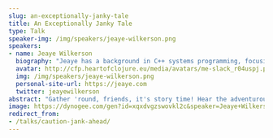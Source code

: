 ```yaml
---
slug: an-exceptionally-janky-tale
title: An Exceptionally Janky Tale
type: Talk
speaker-img: /img/speakers/jeaye-wilkerson.png
speakers:
- name: Jeaye Wilkerson
  biography: "Jeaye has a background in C++ systems programming, focusing on games and game engines. After several years of making games, he co-founded and built an e-sports tournament startup written in full-stack Clojure. These days, he’s writing Clojure at Electronic Arts (EA) to build tooling used for making some of the world’s top games.\r\n\r\nJeaye is the creator of the jank programming language, a Clojure dialect on LLVM with a native runtime and C++ interop."
  avatar: http://cfp.heartofclojure.eu/media/avatars/me-slack_r04uspj.png
  img: /img/speakers/jeaye-wilkerson.png
  personal-site-url: https://jeaye.com
  twitter: jeayewilkerson
abstract: "Gather 'round, friends, it's story time! Hear the adventurous tale of plunging into unknown depths and meeting new friends along the way.\r\n\r\nMeanwhile, in the interludes, we'll be plunging ourselves deep into the jank compiler and implementing our story's chapters: throw, try, catch, and finally. We won't shy away from the C++ involved, so be ready for a highly technical discussion.\r\n\r\nBy the end of the talk, you'll not only have your heart warmed, you'll also have a clear idea of how a non-trivial compiler feature is implemented, from parsing through to code generation."
image: https://dynogee.com/gen?id=xqxdvgzswovkl2c&speaker=Jeaye+Wilkerson&title=An+Exceptionally+Janky+Tale&type=Talk&img=https%3A//2024.heartofclojure.eu/img/speakers/jeaye-wilkerson.png%3Fv%3D2
redirect_from:
- /talks/caution-jank-ahead/
---
```

